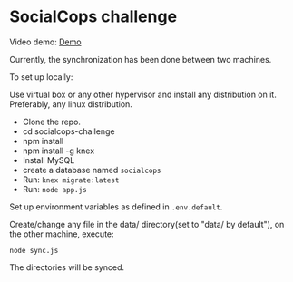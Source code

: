 # SocialCops challenge

Video demo: [Demo](https://www.youtube.com/watch?v=gmotMKO_5ig)

Currently, the synchronization has been done between two machines.

To set up locally:

Use virtual box or any other hypervisor and install any distribution on it. Preferably, any linux distribution.

- Clone the repo.
- cd socialcops-challenge
- npm install
- npm install -g knex
- Install MySQL
- create a database named `socialcops`
- Run: `knex migrate:latest`
- Run: `node app.js`

Set up environment variables as defined in `.env.default`.

Create/change any file in the data/ directory(set to "data/ by default"), on the other machine, execute:

`node sync.js`

The directories will be synced.
